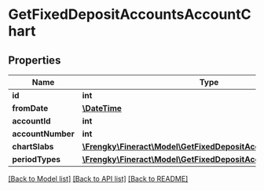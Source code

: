 # GetFixedDepositAccountsAccountChart

## Properties
Name | Type | Description | Notes
------------ | ------------- | ------------- | -------------
**id** | **int** |  | [optional] 
**fromDate** | [**\DateTime**](\DateTime.md) |  | [optional] 
**accountId** | **int** |  | [optional] 
**accountNumber** | **int** |  | [optional] 
**chartSlabs** | [**\Frengky\Fineract\Model\GetFixedDepositAccountsChartSlabs[]**](GetFixedDepositAccountsChartSlabs.md) |  | [optional] 
**periodTypes** | [**\Frengky\Fineract\Model\GetFixedDepositAccountsPeriodTypes[]**](GetFixedDepositAccountsPeriodTypes.md) |  | [optional] 

[[Back to Model list]](../../README.md#documentation-for-models) [[Back to API list]](../../README.md#documentation-for-api-endpoints) [[Back to README]](../../README.md)

